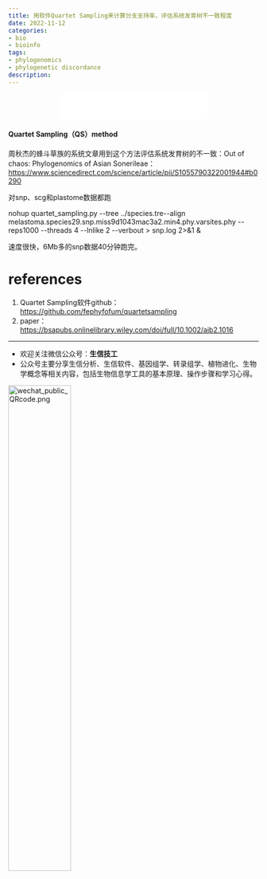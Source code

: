 ```yaml
---
title: 用软件Quartet Sampling来计算分支支持率，评估系统发育树不一致程度
date: 2022-11-12
categories: 
- bio
- bioinfo
tags: 
- phylogenomics
- phylogenetic discordance
description: 
---
```


<div align="middle"><iframe frameborder="no" border="0" marginwidth="0" marginheight="0" width=298 height=52 src="//music.163.com/outchain/player?type=2&id=1697043&auto=1&height=32"></iframe></div>

#### Quartet Sampling（QS）method
周秋杰的蜂斗草族的系统文章用到这个方法评估系统发育树的不一致：Out of chaos: Phylogenomics of Asian Sonerileae：https://www.sciencedirect.com/science/article/pii/S1055790322001944#b0290




对snp、scg和plastome数据都跑

nohup quartet_sampling.py --tree ../species.tre--align melastoma.species29.snp.miss9d1043mac3a2.min4.phy.varsites.phy --reps1000 --threads 4 --lnlike 2  --verbout > snp.log 2>&1 &


速度很快，6Mb多的snp数据40分钟跑完。

# references
1. Quartet Sampling软件github：https://github.com/fephyfofum/quartetsampling
2. paper：https://bsapubs.onlinelibrary.wiley.com/doi/full/10.1002/ajb2.1016

-------

- 欢迎关注微信公众号：**生信技工**
- 公众号主要分享生信分析、生信软件、基因组学、转录组学、植物进化、生物学概念等相关内容，包括生物信息学工具的基本原理、操作步骤和学习心得。

<img src="https://github.com/yanzhongsino/yanzhongsino.github.io/blob/hexo/source/wechat/Wechat_public_qrcode.jpg?raw=true" width=50% title="wechat_public_QRcode.png" align=center/>


